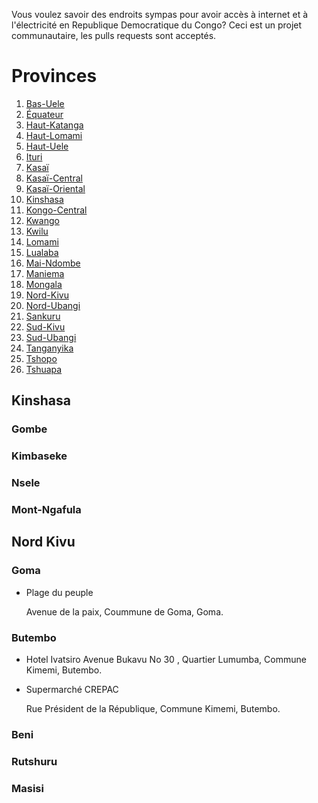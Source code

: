 Vous voulez savoir des endroits sympas pour avoir accès à internet et à l'électricité en Republique Democratique du Congo? Ceci est un projet communautaire, les pulls requests sont acceptés.

# Provinces

1. [Bas-Uele](https://github.com/)
2. [Équateur ](https://github.com/)
3. [Haut-Katanga](https://github.com/)
4. [ Haut-Lomami](https://github.com/)
5. [Haut-Uele](https://github.com/)
6. [Ituri](https://github.com/)
7. [Kasaï](https://github.com/)
8. [Kasaï-Central](https://github.com/)
9. [Kasaï-Oriental](https://github.com/)
10. [Kinshasa](https://github.com/)
11. [Kongo-Central](https://github.com/)
12. [Kwango](https://github.com/)
13. [ Kwilu](https://github.com/)
14. [Lomami](https://github.com/)
15. [Lualaba](https://github.com/)
16. [Mai-Ndombe](https://github.com/)
17. [Maniema](https://github.com/)
18. [Mongala](https://github.com/)
19. [Nord-Kivu](#nord-kivu)
20. [ Nord-Ubangi](https://github.com/)
21. [Sankuru](https://github.com/)
22. [Sud-Kivu](https://github.com/)
23. [Sud-Ubangi](https://github.com/)
24. [Tanganyika](https://github.com/)
25. [Tshopo](https://github.com/)
26. [Tshuapa](https://github.com/)



## Kinshasa

### Gombe

### Kimbaseke

### Nsele

### Mont-Ngafula

## Nord Kivu

### Goma

- Plage du peuple

  Avenue de la paix, Coummune de Goma, Goma.

### Butembo

- Hotel Ivatsiro
  Avenue Bukavu No 30 , Quartier Lumumba, Commune Kimemi, Butembo.

- Supermarché CREPAC

  Rue Président de la République, Commune Kimemi, Butembo.

### Beni

### Rutshuru

### Masisi



​    

